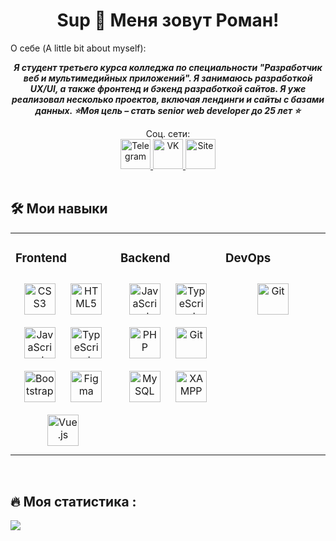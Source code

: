 # <div align="center"> Sup 👋 Меня зовут Роман! </div>  
  

О себе (A little bit about myself):  
  

***<div align="center">Я студент третьего курса колледжа по специальности "Разработчик веб и мультимедийных приложений". Я занимаюсь разработкой UX/UI, а также фронтенд и бэкенд разработкой сайтов. Я уже реализовал несколько проектов, включая лендинги и сайты с базами данных. ⭐Моя цель – стать senior web developer до 25 лет ⭐</div>***  
  

<div align="center">Соц. сети:</div>  
  

<div align="center">
<a href ="https://t.me/Dops_brok">
<img alt="Telegram" title="Telegram" height="48" width="48" src="https://simpleicons.org/icons/telegram.svg">
</a>
<a href="https://vk.com/hell_2023">
<img  alt="VK" title="VK" height="48" width="48"  src="https://simpleicons.org/icons/vk.svg">
</a>
<a href="#">
<img alt="Site" title="Site" height="48" width="48"  src="https://simpleicons.org/icons/googlechrome.svg">
</a>
</div>
  

<br/>  


## 🛠 Мои навыки 
<table><tr><td valign="top" width="33%">



### Frontend  
<div align="center">  
<a href="https://www.w3schools.com/css/" target="_blank"><img style="margin: 10px" src="https://profilinator.rishav.dev/skills-assets/css3-original-wordmark.svg" alt="CSS3" height="50" /></a>  
<a href="https://en.wikipedia.org/wiki/HTML5" target="_blank"><img style="margin: 10px" src="https://profilinator.rishav.dev/skills-assets/html5-original-wordmark.svg" alt="HTML5" height="50" /></a>  
<a href="https://www.javascript.com/" target="_blank"><img style="margin: 10px" src="https://profilinator.rishav.dev/skills-assets/javascript-original.svg" alt="JavaScript" height="50" /></a>  
<a href="https://www.typescriptlang.org/" target="_blank"><img style="margin: 10px" src="https://profilinator.rishav.dev/skills-assets/typescript-original.svg" alt="TypeScript" height="50" /></a>  
<a href="https://getbootstrap.com/docs/3.4/javascript/" target="_blank"><img style="margin: 10px" src="https://profilinator.rishav.dev/skills-assets/bootstrap-plain.svg" alt="Bootstrap" height="50" /></a>  
<a href="https://www.figma.com/" target="_blank"><img style="margin: 10px" src="https://profilinator.rishav.dev/skills-assets/figma-icon.svg" alt="Figma" height="50" /></a>  
<a href="https://vuejs.org/" target="_blank"><img style="margin: 10px" src="https://profilinator.rishav.dev/skills-assets/vuejs-original-wordmark.svg" alt="Vue.js" height="50" /></a>  
</div>

</td><td valign="top" width="33%">



### Backend  
<div align="center">  
<a href="https://www.javascript.com/" target="_blank"><img style="margin: 10px" src="https://profilinator.rishav.dev/skills-assets/javascript-original.svg" alt="JavaScript" height="50" /></a>  
<a href="https://www.typescriptlang.org/" target="_blank"><img style="margin: 10px" src="https://profilinator.rishav.dev/skills-assets/typescript-original.svg" alt="TypeScript" height="50" /></a>  
<a href="https://www.php.net/" target="_blank"><img style="margin: 10px" src="https://profilinator.rishav.dev/skills-assets/php-original.svg" alt="PHP" height="50" /></a>  
<a href="https://github.com/" target="_blank"><img style="margin: 10px" src="https://profilinator.rishav.dev/skills-assets/git-scm-icon.svg" alt="Git" height="50" /></a>  
<a href="https://www.mysql.com/" target="_blank"><img style="margin: 10px" src="https://profilinator.rishav.dev/skills-assets/mysql-original-wordmark.svg" alt="MySQL" height="50" /></a>  
<a href="https://www.apachefriends.org/" target="_blank"><img style="margin: 10px" src="https://profilinator.rishav.dev/skills-assets/xampp.png" alt="XAMPP" height="50" /></a>  
</div>

</td><td valign="top" width="33%">



### DevOps  
<div align="center">  
<a href="https://github.com/" target="_blank"><img style="margin: 10px" src="https://profilinator.rishav.dev/skills-assets/git-scm-icon.svg" alt="Git" height="50" /></a>  
</div>

</td></tr></table>
<br />


## 🔥 Моя статистика :

<div style="center">
<img src="![](http://github-profile-summary-cards.vercel.app/api/cards/profile-details?username=DopsBrok&theme=2077)">
</div>
<br /> 
